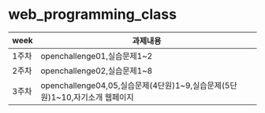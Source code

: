 # web_programming_class

|week|과제내용|
|------|--------------------|
|1주차|openchallenge01,실습문제1~2|
|2주차|openchallenge02,실습문제1~8|
|3주차|openchallenge04,05,실습문제(4단원)1~9,실습문제(5단원)1~10,자기소개 웹페이지|
